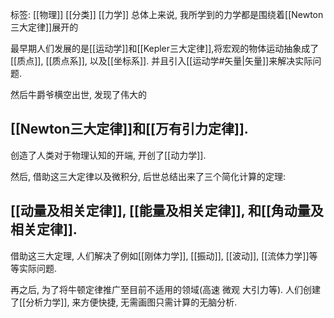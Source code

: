 标签: [[物理]] [[分类]] [[力学]]
总体上来说, 我所学到的力学都是围绕着[[Newton三大定律]]展开的

最早期人们发展的是[[运动学]]和[[Kepler三大定律]],将宏观的物体运动抽象成了[[质点]], [[质点系]], 以及[[坐标系]]. 并且引入[[运动学#矢量|矢量]]来解决实际问题.  

然后牛爵爷横空出世, 发现了伟大的

## [[Newton三大定律]]和[[万有引力定律]]. 

创造了人类对于物理认知的开端, 开创了[[动力学]]. 

然后, 借助这三大定律以及微积分, 后世总结出来了三个简化计算的定理: 

## [[动量及相关定律]], [[能量及相关定律]], 和[[角动量及相关定律]]. 

借助这三大定理, 人们解决了例如[[刚体力学]], [[振动]], [[波动]], [[流体力学]]等等实际问题. 

再之后, 为了将牛顿定律推广至目前不适用的领域(高速 微观 大引力等). 人们创建了[[分析力学]], 来方便快捷, 无需画图只需计算的无脑分析. 